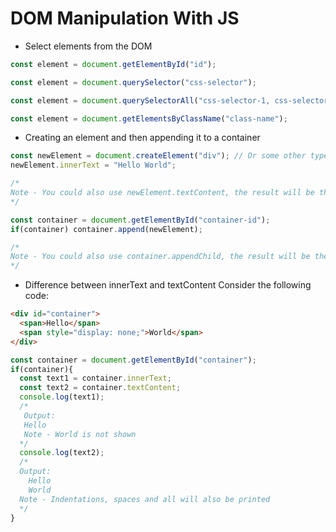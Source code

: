 # DOM Manipulation With JS

* Select elements from the DOM
```javascript
const element = document.getElementById("id");
```
```javascript
const element = document.querySelector("css-selector");
```
```javascript
const element = document.querySelectorAll("css-selector-1, css-selector-2");
```
```javascript
const element = document.getElementsByClassName("class-name");
```

* Creating an element and then appending it to a container
```javascript
const newElement = document.createElement("div"); // Or some other type such as <a> or <span>
newElement.innerText = "Hello World";

/*
Note - You could also use newElement.textContent, the result will be the same, the difference is highlighted in a following section.
*/

const container = document.getElementById("container-id");
if(container) container.append(newElement);

/*
Note - You could also use container.appendChild, the result will be the same, the difference is highlighted in a following section.
*/
```

* Difference between innerText and textContent
Consider the following code:
```html
<div id="container">
  <span>Hello</span>
  <span style="display: none;">World</span>
</div>
```
```javascript
const container = document.getElementById("container");
if(container){
  const text1 = container.innerText;
  const text2 = container.textContent;
  console.log(text1);
  /*
   Output:
   Hello
   Note - World is not shown
  */
  console.log(text2);
  /*
  Output:
    Hello
    World
  Note - Indentations, spaces and all will also be printed
  */
}
```

